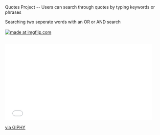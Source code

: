 Quotes Project -- Users can search through quotes by typing keywords or phrases

Searching two seperate words with an OR or AND search
<br>
<br>
<a href="https://imgflip.com/gif/1oc9cx"><img src="https://i.imgflip.com/1oc9cx.gif" title="made at imgflip.com"/></a>
<br>
<br>
<iframe src="//giphy.com/embed/pQWsEKCxq39Nm" width="480" height="248" frameBorder="0" class="giphy-embed" allowFullScreen></iframe><p><a href="https://giphy.com/gifs/pQWsEKCxq39Nm">via GIPHY</a></p>

<div style="max-width:480px" id="_giphy_pQWsEKCxq39Nm"></div><script>var _giphy = _giphy || [];_giphy.push({ id:"pQWsEKCxq39Nm", w:480, h:248, clickthrough_url: "https://giphy.com/gifs/pQWsEKCxq39Nm" });var g = document.createElement("script");g.type = "text/javascript";g.async = true;g.src = ("https:" == document.location.protocol ? "https://" : "http://") + "giphy.com/static/js/widgets/embed.js";var s = document.getElementsByTagName("script")[0];s.parentNode.insertBefore(g, s);</script>

